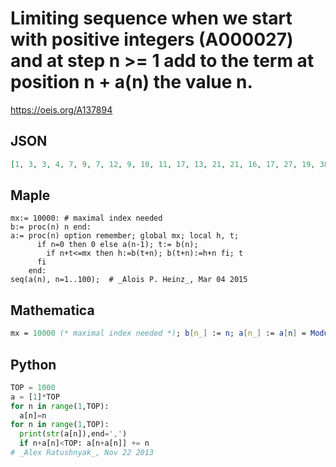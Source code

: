 # Limiting sequence when we start with positive integers \(A000027\) and at step n \>\= 1 add to the term at position n \+ a\(n\) the value n\.
https://oeis.org/A137894
## JSON
```JSON
[1, 3, 3, 4, 7, 9, 7, 12, 9, 10, 11, 17, 13, 21, 21, 16, 17, 27, 19, 38, 21, 33, 23, 24, 25, 39, 27, 28, 41, 30, 31, 48, 33, 51, 49, 51, 37, 57, 39, 40, 41, 63, 43, 44, 63, 69, 47, 72, 49, 75, 51, 52, 53, 81, 77, 84, 57, 78, 59, 90, 61, 93, 63, 64, 91, 99, 67, 68, 69, 99]
```
## Maple
```Maple
mx:= 10000: # maximal index needed
b:= proc(n) n end:
a:= proc(n) option remember; global mx; local h, t;
      if n=0 then 0 else a(n-1); t:= b(n);
        if n+t<=mx then h:=b(t+n); b(t+n):=h+n fi; t
      fi
    end:
seq(a(n), n=1..100);  # _Alois P. Heinz_, Mar 04 2015
```
## Mathematica
```Mathematica
mx = 10000 (* maximal index needed *); b[n_] := n; a[n_] := a[n] = Module[{h, t}, If[n == 0, 0, a[n-1]; t = b[n]; If[n+t <= mx, h = b[t+n]; b[t+n] = h+n]; t]]; Table[a[n], {n, 1, 100}] (* _Jean-François Alcover_, Oct 24 2016, after _Alois P. Heinz_ *)
```
## Python
```Python
TOP = 1000
a = [1]*TOP
for n in range(1,TOP):
  a[n]=n
for n in range(1,TOP):
  print(str(a[n]),end=',')
  if n+a[n]<TOP: a[n+a[n]] += n
# _Alex Ratushnyak_, Nov 22 2013
```
